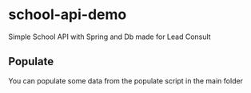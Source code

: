 # school-api-demo
Simple School API with Spring and Db made for Lead Consult

## Populate
You can populate some data from the populate script in the main folder
